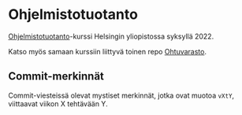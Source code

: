 # Ohjelmistotuotanto

[Ohjelmistotuotanto](https://ohjelmistotuotanto-hy.github.io)-kurssi Helsingin yliopistossa syksyllä 2022.

Katso myös samaan kurssiin liittyvä toinen repo [Ohtuvarasto](https://github.com/PyryL/ohtuvarasto).

## Commit-merkinnät

Commit-viesteissä olevat mystiset merkinnät, jotka ovat muotoa `vXtY`, viittaavat viikon X tehtävään Y.